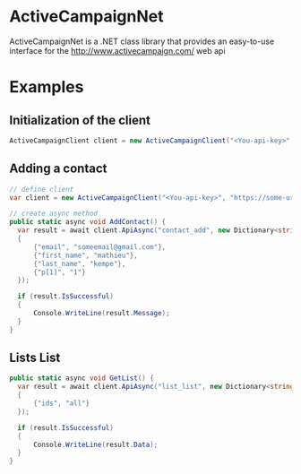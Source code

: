 # ActiveCampaignNet
ActiveCampaignNet is a .NET class library that provides an easy-to-use interface for the http://www.activecampaign.com/ web api

# Examples

## Initialization of the client 

```csharp
ActiveCampaignClient client = new ActiveCampaignClient("<You-api-key>", "https://some-url.api-us1.com");
```

## Adding a contact

```csharp
// define client
var client = new ActiveCampaignClient("<You-api-key>", "https://some-url.api-us1.com");

// create async method
public static async void AddContact() {
  var result = await client.ApiAsync("contact_add", new Dictionary<string, string>
  {
      {"email", "someemail@gmail.com"},
      {"first_name", "mathieu"},
      {"last_name", "kempe"},
      {"p[1]", "1"}
  });

  if (result.IsSuccessful)
  {
      Console.WriteLine(result.Message);
  }
}


```


## Lists List

```csharp
public static async void GetList() {
  var result = await client.ApiAsync("list_list", new Dictionary<string, string>
  {
      {"ids", "all"}
  });

  if (result.IsSuccessful)
  {
      Console.WriteLine(result.Data);
  }
}

```
